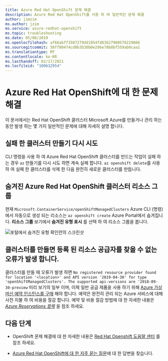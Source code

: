```yaml
---
title: Azure Red Hat OpenShift 문제 해결
description: Azure Red Hat OpenShift를 사용 하 여 일반적인 문제 해결
author: jimzim
ms.author: jzim
ms.service: azure-redhat-openshift
ms.topic: troubleshooting
ms.date: 05/08/2019
ms.openlocfilehash: af66abff3507279dd1954fd83627900578229866
ms.sourcegitcommit: 58ff80474cd8b3b30b0e29be78b8bf559ab0caa1
ms.translationtype: MT
ms.contentlocale: ko-KR
ms.lasthandoff: 02/17/2021
ms.locfileid: "100632954"
---
```

# <a name="troubleshooting-for-azure-red-hat-openshift"></a>Azure Red Hat OpenShift에 대 한 문제 해결

이 문서에서는 Red Hat OpenShift 클러스터 Microsoft Azure를 만들거나 관리 하는 동안 발생 하는 몇 가지 일반적인 문제에 대해 자세히 설명 합니다.

## <a name="retrying-the-creation-of-a-failed-cluster"></a>실패 한 클러스터 만들기 다시 시도

CLI 명령을 사용 하 여 Azure Red Hat OpenShift 클러스터를 만드는 작업이 실패 하는 경우 `az` 만들기를 다시 시도 하면 계속 실패 합니다.
`az openshift delete`를 사용 하 여 실패 한 클러스터를 삭제 한 다음 완전히 새로운 클러스터를 만듭니다.

## <a name="hidden-azure-red-hat-openshift-cluster-resource-group"></a>숨겨진 Azure Red Hat OpenShift 클러스터 리소스 그룹

현재 `Microsoft.ContainerService/openShiftManagedClusters` Azure CLI (명령)에서 자동으로 생성 되는 리소스는 `az openshift create` Azure Portal에서 숨겨집니다. **리소스 그룹** 보기에서 **숨겨진 유형 표시** 를 선택 하 여 리소스 그룹을 봅니다.

![포털에서 숨겨진 유형 확인란의 스크린샷](./media/aro-portal-hidden-type.png)

## <a name="creating-a-cluster-results-in-error-that-no-registered-resource-provider-found"></a>클러스터를 만들면 등록 된 리소스 공급자를 찾을 수 없는 오류가 발생 합니다.

클러스터를 만들 때 오류가 발생 하면 `No registered resource provider found for location '<location>' and API version '2019-04-30' for type 'openShiftManagedClusters'. The supported api-versions are '2018-09-30-preview` 미리 보기의 일부 이며, 이제 일반 공급 제품을 사용 하기 위해 [Azure 가상 머신 예약 인스턴스를 구매](https://aka.ms/openshift/buy) 해야 합니다. 예약은 완전히 관리 되는 Azure 서비스에 대해 사전 지불 하 여 비용을 절감 합니다. 예약 및 비용 절감 방법에 대 한 자세한 내용은 [*Azure Reservations 항목*](../cost-management-billing/reservations/save-compute-costs-reservations.md) 을 참조 하세요.

## <a name="next-steps"></a>다음 단계

- OpenShift 문제 해결에 대 한 자세한 내용은 [Red Hat Openshift 도움말 센터](https://help.openshift.com/) 를 참조 하세요.

- [Azure Red Hat OpenShift에 대 한 자주 묻는 질문](openshift-faq.md)에 대 한 답변을 찾습니다.